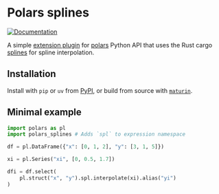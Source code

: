 # Polars splines

[![Documentation](https://img.shields.io/badge/Documentation-black?logo=readthedocs)](https://monochromatti.github.io/polars-splines/)

A simple [extension plugin](https://github.com/pola-rs/pyo3-polars) for [polars](https://github.com/pola-rs/polars) Python API that uses the Rust cargo [splines](https://crates.io/crates/splines) for spline interpolation.

## Installation
Install with `pip` or `uv` from [PyPI](https://pypi.org/project/polars-splines/), or build from source with [`maturin`](https://github.com/PyO3/maturin).

## Minimal example

```python
import polars as pl
import polars_splines # Adds `spl` to expression namespace

df = pl.DataFrame({"x": [0, 1, 2], "y": [3, 1, 5]})

xi = pl.Series("xi", [0, 0.5, 1.7])

dfi = df.select(
    pl.struct("x", "y").spl.interpolate(xi).alias("yi")
)
```
